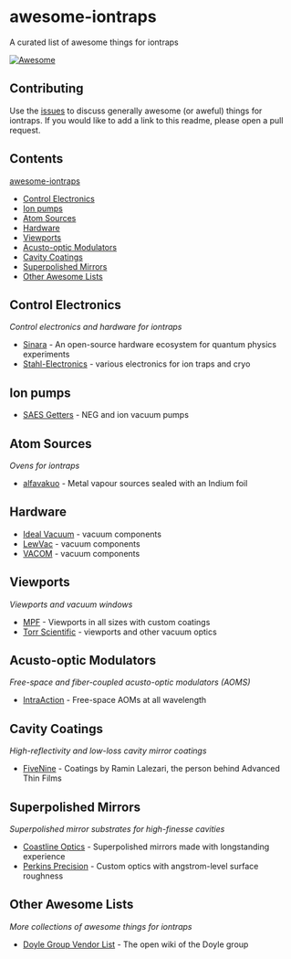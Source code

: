 # awesome-iontraps
A curated list of awesome things for iontraps

[![Awesome](https://awesome.re/badge.svg)](https://awesome.re)

## Contributing

Use the [issues](https://github.com/iontraps/awesome-iontraps/issues) to discuss generally awesome (or aweful) things for iontraps. If you would like to add a link to this readme, please open a pull request.

## Contents

[awesome-iontraps](https://github.com/iontraps/awesome-iontraps)
* [Control Electronics](https://github.com/iontraps/awesome-iontraps#control-electronics)
* [Ion pumps](https://github.com/iontraps/awesome-iontraps#ion-pumps)
* [Atom Sources](https://github.com/iontraps/awesome-iontraps#atom-sources)
* [Hardware](https://github.com/iontraps/awesome-iontraps#hardware)
* [Viewports](https://github.com/iontraps/awesome-iontraps#viewports)
* [Acusto-optic Modulators](https://github.com/iontraps/awesome-iontraps#acusto-optic-modulators)
* [Cavity Coatings](https://github.com/iontraps/awesome-iontraps#cavity-coatings)
* [Superpolished Mirrors](https://github.com/iontraps/awesome-iontraps#superpolished-mirrors)
* [Other Awesome Lists](https://github.com/iontraps/awesome-iontraps#other-awesome-lists)

## Control Electronics

_Control electronics and hardware for iontraps_

* [Sinara](https://sinara-hw.github.io/) - An open-source hardware ecosystem for quantum physics experiments
* [Stahl-Electronics](https://www.stahl-electronics.com/) - various electronics for ion traps and cryo

## Ion pumps

* [SAES Getters](https://www.saesgetters.com/products-functions) - NEG and ion vacuum pumps

## Atom Sources

_Ovens for iontraps_

* [alfavakuo](https://alfavakuo.eu/products/mvs/) - Metal vapour sources sealed with an Indium foil

## Hardware

* [Ideal Vacuum](https://www.idealvac.com/) - vacuum components
* [LewVac](https://www.lewvac.co.uk/) - vacuum components
* [VACOM](http://www.vacom-shop.de/epages/VacomShop.sf/en_GB/?utm_source=homepage&utm_medium=headnavilink&utm_campaign=shop) - vacuum components

## Viewports

_Viewports and vacuum windows_

* [MPF](https://mpfpi.com/) - Viewports in all sizes with custom coatings
* [Torr Scientific](https://torrscientific.co.uk/) - viewports and other vacuum optics

## Acusto-optic Modulators

_Free-space and fiber-coupled acusto-optic modulators (AOMS)_

* [IntraAction](https://intraaction.com/) - Free-space AOMs at all wavelength

## Cavity Coatings

_High-reflectivity and low-loss cavity mirror coatings_

* [FiveNine](https://www.fivenineoptics.com/) - Coatings by Ramin Lalezari, the person behind Advanced Thin Films

## Superpolished Mirrors

_Superpolished mirror substrates for high-finesse cavities_

* [Coastline Optics](http://www.coastlineoptics.com/) - Superpolished mirrors made with longstanding experience
* [Perkins Precision](https://www.perkinsprecision.com/) - Custom optics with angstrom-level surface roughness

## Other Awesome Lists

_More collections of awesome things for iontraps_

* [Doyle Group Vendor List](http://doylegroup.harvard.edu/wiki/index.php?title=Vendor_List) - The open wiki of the Doyle group
